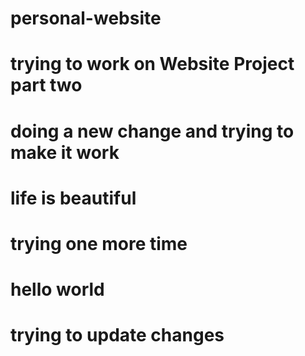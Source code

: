 # personal-website
# trying to work on Website Project part two
# doing a new change and trying to make it work
# life is beautiful
# trying one more time
# hello world 
# trying to update changes
